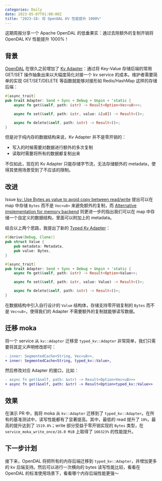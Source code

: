 ```yaml
---
categories: Daily
date: 2023-05-07T01:00:00Z
title: "2023-18: 将 OpenDAL KV 性能提升 1000%"
---
```


这期周报分享一个 Apache OpenDAL 的低垂果实：通过去除额外的复制开销将 OpenDAL KV 性能提升 1000%！

## 背景

[OpenDAL](https://github.com/apache/incubator-opendal) 在很久之前增加了 [Kv Adapter](https://opendal.apache.org/docs/rust/opendal/raw/adapters/kv/index.html)：通过将 Key-Value 存储后端的常用 GET/SET 操作抽象出来以大幅度简化对接一个 kv service 的成本。维护者需要简单的实现 GET/SET/DELETE 等函数就能够对接形如 Redis/HashMap 这样的存储后端：

```rust
#[async_trait]
pub trait Adapter: Send + Sync + Debug + Unpin + 'static {
    async fn get(&self, path: &str) -> Result<Option<Vec<u8>>>;

    async fn set(&self, path: &str, value: &[u8]) -> Result<()>;

    async fn delete(&self, path: &str) -> Result<()>;
}
```

但是对于纯内存的数据结构来说，Kv Adapter 并不是零开销的：

- 写入的时候需要对数据进行额外的多次复制
- 读取时需要将所有的数据都复制出来

不仅如此，现在的 Kv Adapter 只能存储字节流，无法存储额外的 metadata，使得其使用场景受到了不应该的限制。

## 改进

Issue [kv: Use Bytes as value to avoid copy between read/write](https://github.com/apache/incubator-opendal/issues/1392) 提出可以在 map 中存储 `Bytes` 而不是 `Vec<u8>` 来避免额外的复制，而 [Alternative implementation for memory backend](https://github.com/apache/incubator-opendal/issues/1524) 则更进一步的指出我们可以在 map 中存储一个自定义的数据结构，里面可以附加上的 metadata。

结合以上两个思路，我提出了新的 [Typed Kv Adapter](https://opendal.apache.org/docs/rust/opendal/raw/adapters/typed_kv/index.html)：

```rust
#[derive(Debug, Clone)]
pub struct Value {
    pub metadata: Metadata,
    pub value: Bytes,
}

#[async_trait]
pub trait Adapter: Send + Sync + Debug + Unpin + 'static {
    async fn get(&self, path: &str) -> Result<Option<Value>>;

    async fn set(&self, path: &str, value: Value) -> Result<()>;

    async fn delete(&self, path: &str) -> Result<()>;
}
```

在数据结构中引入自行设计的 `Value` 结构体，存储支持零开销复制的 `Bytes` 而不是 `Vec<u8>`，使得我们的 Adapter 不需要额外的复制就能够读写数据。

## 迁移 moka

将一个 service 从 `kv::Adapter` 迁移至 `typed_kv::Adapter` 非常简单，我们只需要将其定义声明修改即可：

```diff
- inner: SegmentedCache<String, Vec<u8>>,
+ inner: SegmentedCache<String, typed_kv::Value>,
```

然后修改对应 Adapter 的接口，比如：

```diff
- async fn get(&self, path: &str) -> Result<Option<Vec<u8>>>
+ async fn get(&self, path: &str) -> Result<Option<typed_kv::Value>>
```

## 效果

在演示 PR 中，我将 moka 从 `kv::Adapter` 迁移到了 `typed_kv::Adapter`。在所有的基准测试中，读写性能都有了显著提高。其中，最低的 read 提升了 `10%`，最高的提升达到了 `1519.8%`；write 部分受益于零开销实现的 `Bytes` 类型，在 `service_moka_write_once/16.0 MiB` 上取得了 `166323%` 的性能提升。

## 下一步计划

接下来，OpenDAL 将把所有的内存后端迁移到 `typed_kv::Adapter`，并增加更多的 kv 后端支持。然后可以进行一次横向的 bytes 读写性能比较，看看在 OpenDAL 的标准使用场景下，看看哪个内存后端性能更强～
